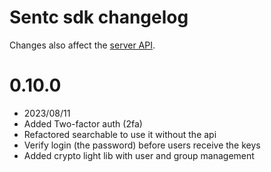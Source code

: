 # Sentc sdk changelog

Changes also affect the [server API](https://github.com/sentclose/sentc-api).

# 0.10.0

- 2023/08/11
- Added Two-factor auth (2fa)
- Refactored searchable to use it without the api
- Verify login (the password) before users receive the keys
- Added crypto light lib with user and group management